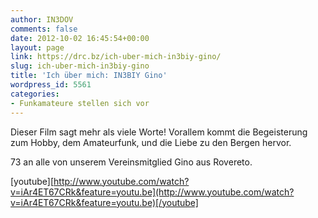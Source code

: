 ```yaml
---
author: IN3DOV
comments: false
date: 2012-10-02 16:45:54+00:00
layout: page
link: https://drc.bz/ich-uber-mich-in3biy-gino/
slug: ich-uber-mich-in3biy-gino
title: 'Ich über mich: IN3BIY Gino'
wordpress_id: 5561
categories:
- Funkamateure stellen sich vor
---
```


Dieser Film sagt mehr als viele Worte! Vorallem kommt die Begeisterung zum Hobby, dem Amateurfunk, und die Liebe zu den Bergen hervor.

73 an alle von unserem Vereinsmitglied Gino aus Rovereto.

[youtube][http://www.youtube.com/watch?v=iAr4ET67CRk&feature=youtu.be](http://www.youtube.com/watch?v=iAr4ET67CRk&feature=youtu.be)[/youtube]


